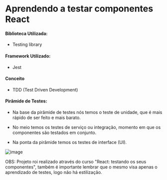 # Aprendendo a testar componentes React
#### Biblioteca Utilizada:
- Testing library
 
#### Framework Utilizado:
- Jest

#### Conceito
- TDD (Test Driven Development)

#### Pirâmide de Testes:
- Na base da pirâmide de testes nós temos o teste de unidade, que é mais rápido de ser feito e mais barato.

-  No meio temos os testes de serviço ou integração, momento em que os componentes são testados em conjunto.

- Na ponta da pirâmide temos os testes de interface (UI).

![image](https://github.com/LucassPimentel/TestesComponentesReact/assets/95232367/81581132-db76-4832-9860-263c3cc3a237)

OBS: Projeto roi realizado através do curso "React: testando os seus componentes", também é importante lembrar que o mesmo visa apenas o aprendizado de testes, logo não há estilização.
